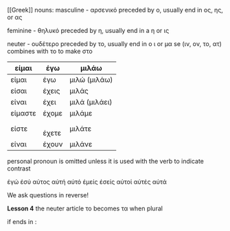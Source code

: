 
[[Greek]] nouns:
masculine - αρσενικό
preceded by ο, usually end in ος, ης, or ας

feminine - θηλυκό
preceded by η, usually end in a η or ις

neuter - ουδέτερο
preceded by το, usually end in ο ι or μα
se (ιν, ον, το, ατ) combines with το to make στο


| **είμαι**<br> | έγω       | μιλάω         |
| ------------- | --------- | ------------- |
| είμαι<br>     | έγω       | μιλώ (μιλάω)  |
| είσαι<br>     | έχεις     | μιλάς         |
| είναι<br>     | έχει      | μιλά (μιλάει) |
| είμαστε<br>   | έχομε     | μιλάμε        |
| είστε<br>     | <br>έχετε | μιλάτε        |
| είναι         | έχουν     | μιλάνε        |



personal pronoun is omitted unless it is used with the verb to indicate contrast

έγώ
έσύ
αύτος
αύτή
αύτό
έμείς
έσείς
αύτοί
αύτές
αύτά

We ask questions in reverse!

**Lesson 4**
the neuter article το becomes τα when plural

if ends in :